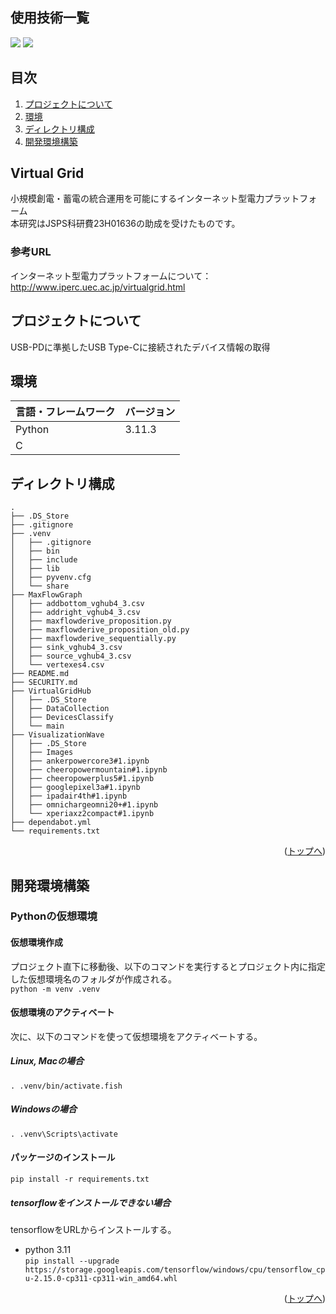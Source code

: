 <div id="top"></div>

## 使用技術一覧

<p style="display: inline">
  <img src="https://img.shields.io/badge/-Python-F9DC3E.svg?logo=python&style=flat">
  <img src="https://img.shields.io/badge/-C-555.svg?logo=c&style=flat">
</p>

## 目次

1. [プロジェクトについて](#プロジェクトについて)
2. [環境](#環境)
3. [ディレクトリ構成](#ディレクトリ構成)
4. [開発環境構築](#開発環境構築)

## Virtual Grid

小規模創電・蓄電の統合運用を可能にするインターネット型電力プラットフォーム  
本研究はJSPS科研費23H01636の助成を受けたものです。

### 参考URL 
インターネット型電力プラットフォームについて：　http://www.iperc.uec.ac.jp/virtualgrid.html

<!-- プロジェクトについて -->

## プロジェクトについて

USB-PDに準拠したUSB Type-Cに接続されたデバイス情報の取得

## 環境

| 言語・フレームワーク  | バージョン |
| --------------------- | ---------- |
| Python                | 3.11.3     |
| C                     |            |

## ディレクトリ構成

<!-- Treeコマンドを使ってディレクトリ構成を記載  
`
❯ tree -a -I "node_modules|.next|.git|.pytest_cache|static" -L 2
` -->
```
.
├── .DS_Store
├── .gitignore
├── .venv
│   ├── .gitignore
│   ├── bin
│   ├── include
│   ├── lib
│   ├── pyvenv.cfg
│   └── share
├── MaxFlowGraph
│   ├── addbottom_vghub4_3.csv
│   ├── addright_vghub4_3.csv
│   ├── maxflowderive_proposition.py
│   ├── maxflowderive_proposition_old.py
│   ├── maxflowderive_sequentially.py
│   ├── sink_vghub4_3.csv
│   ├── source_vghub4_3.csv
│   └── vertexes4.csv
├── README.md
├── SECURITY.md
├── VirtualGridHub
│   ├── .DS_Store
│   ├── DataCollection
│   ├── DevicesClassify
│   └── main
├── VisualizationWave
│   ├── .DS_Store
│   ├── Images
│   ├── ankerpowercore3#1.ipynb
│   ├── cheeropowermountain#1.ipynb
│   ├── cheeropowerplus5#1.ipynb
│   ├── googlepixel3a#1.ipynb
│   ├── ipadair4th#1.ipynb
│   ├── omnichargeomni20+#1.ipynb
│   └── xperiaxz2compact#1.ipynb
├── dependabot.yml
└── requirements.txt
```
<p align="right">(<a href="#top">トップへ</a>)</p>

## 開発環境構築
### Pythonの仮想環境
#### 仮想環境作成
プロジェクト直下に移動後、以下のコマンドを実行するとプロジェクト内に指定した仮想環境名のフォルダが作成される。  
`python -m venv .venv`
#### 仮想環境のアクティベート
次に、以下のコマンドを使って仮想環境をアクティベートする。
##### Linux, Macの場合
`. .venv/bin/activate.fish`
##### Windowsの場合
`. .venv\Scripts\activate`

#### パッケージのインストール  
`pip install -r requirements.txt`

##### tensorflowをインストールできない場合
tensorflowをURLからインストールする。
- python 3.11  
`pip install --upgrade https://storage.googleapis.com/tensorflow/windows/cpu/tensorflow_cpu-2.15.0-cp311-cp311-win_amd64.whl`
<p align="right">(<a href="#top">トップへ</a>)</p>

